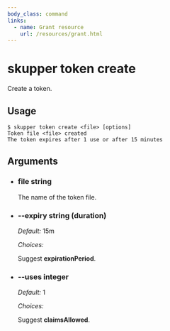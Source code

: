 ```yaml
---
body_class: command
links:
  - name: Grant resource
    url: /resources/grant.html
---
```


# skupper token create

<section>

Create a token.

</section>

<section>

## Usage

~~~ shell
$ skupper token create <file> [options]
Token file <file> created
The token expires after 1 use or after 15 minutes
~~~

</section>

<section>

## Arguments

- <h3 id="file">file <span class="argument-info">string</span></h3>

  The name of the token file.

- <h3 id="--expiry">--expiry <span class="argument-info">string (duration)</span></h3>

  _Default:_ 15m

  _Choices:_


  Suggest **expirationPeriod**.

- <h3 id="--uses">--uses <span class="argument-info">integer</span></h3>

  _Default:_ 1

  _Choices:_


  Suggest **claimsAllowed**.

</section>
